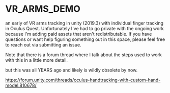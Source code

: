 # VR_ARMS_DEMO
an early of VR arms tracking in unity (2019.3)  with individual finger tracking in Oculus Quest.  Unfortunately I've had to go private with the ongoing work because I'm adding paid assets that aren't redistributable. If you have questions or want help figuring something out in this space, please feel free to reach out via submitting an issue.

Note that there is a forum thread where I talk about the steps used to work with this in a little more detail. 

but this was all YEARS ago and likely is wildly obsolete by now.

https://forum.unity.com/threads/oculus-handtracking-with-custom-hand-model.810678/ 

